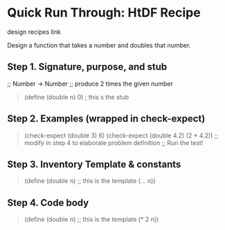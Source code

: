 # Quick Run Through: HtDF Recipe
design recipes link

Design a function that takes a number and doubles that number.

## Step 1. Signature, purpose, and stub


;; Number -> Number
;; produce 2 times the given number

> (define (double n) 0) ; this s the stub

## Step 2. Examples (wrapped in check-expect)

> (check-expect (double 3) 6)
> (check-expect (double 4.2) (2 * 4.2)) ;; modify in step 4 to elaborate problem definition
;; Run the test!

## Step 3. Inventory Template & constants

> (define (double n) ;; this is the template
> (... n))

## Step 4. Code body

> (define (double n) ;; this is the template
> (* 2 n))
